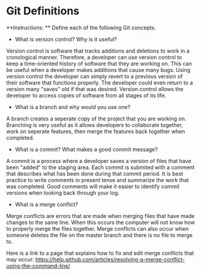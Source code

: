 # Git Definitions

**Instructions: ** Define each of the following Git concepts.

* What is version control?  Why is it useful?

Version control is software that tracks additions and deletions to work in a cronological manner. Therefore, a developer can use version control to keep a time-oriented history of software that they are working on. This can be useful when a developer makes additions that cause many bugs. Using version control the developer can simply revert to a previous version of their software that functions properly. The developer could even return to a version many "saves" old if that was desired. Version control allows the developer to access copies of software from all stages of its life. 

* What is a branch and why would you use one?

A branch creates a seperate copy of the project that you are working on. Branching is very useful as it allows developers to collaborate together, work on seperate features, then merge the features back together when completed. 
 

* What is a commit? What makes a good commit message?

A commit is a process where a developer saves a version of files that have been "added" to the staging area. Each commit is submited with a comment that describes what has been done during that commit period. It is best practice to write comments in present tense and summarize the work that was completed. Good comments will make it easier to identify commit versions when looking back through your log.

* What is a merge conflict?

Merge conflicts are errors that are made when merging files that have made changes to the same line. When this occurs the computer will not know how to properly merge the files together. Merge conflicts can also occur when someone deletes the file on the master branch and there is no file to merge to.

Here is a link to a page that explains how to fix and edit merge conflicts that may occur: https://help.github.com/articles/resolving-a-merge-conflict-using-the-command-line/